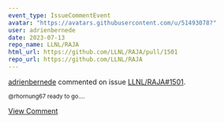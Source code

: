 ```yaml
---
event_type: IssueCommentEvent
avatar: "https://avatars.githubusercontent.com/u/51493078?"
user: adrienbernede
date: 2023-07-13
repo_name: LLNL/RAJA
html_url: https://github.com/LLNL/RAJA/pull/1501
repo_url: https://github.com/LLNL/RAJA
---
```


<a href='https://github.com/adrienbernede' target='_blank'>adrienbernede</a> commented on issue <a href='https://github.com/LLNL/RAJA/pull/1501' target='_blank'>LLNL/RAJA#1501</a>.

<small>@rhornung67 ready to go....</small>

<a href='https://github.com/LLNL/RAJA/pull/1501' target='_blank'>View Comment</a>